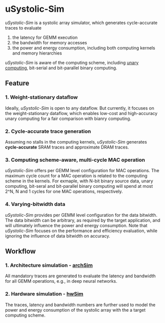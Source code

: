 # uSystolic-Sim
*uSystolic-Sim* is a systolic array simulator, which generates cycle-accurate traces to evaluate 
1) the latency for GEMM execution
2) the bandwidth for memory accesses
3) the power and energy consumption, including both computing kernels and memory hierarchies

*uSystolic-Sim* is aware of the computing scheme, including [unary computing](https://conferences.computer.org/isca/pdfs/ISCA2020-4QlDegUf3fKiwUXfV0KdCm/466100a377/466100a377.pdf), bit-serial and bit-parallel binary computing.

## Feature
### 1. Weight-stationary dataflow
Ideally, *uSystolic-Sim* is open to any dataflow. But currently, it focuses on the weight-stationary dataflow, which enables low-cost and high-accuracy unary computing for a fair comparison with bianry computing.

### 2. Cycle-accurate trace generation
Assuming no stalls in the computing kernels, *uSystolic-Sim* generates __cycle-accurate__ SRAM traces and approximate DRAM traces.

### 3. Computing scheme-aware, multi-cycle MAC operation
*uSystolic-Sim* offers per GEMM level configuration for MAC operations. The maximum cycle count for a MAC operation is related to the computing scheme in the kernels. For exmaple, with N-bit binary source data, unary computing, bit-seral and bit-parallel binary computing will spend at most 2^N, N and 1 cycles for one MAC operations, respectively.

### 4. Varying-bitwidth data
*uSystolic-Sim* provides per GEMM level configuration for the data bitwidth. The data bitwidth can be arbitrary, as required by the target application, and will ultimately influence the power and energy consumption. Note that *uSystolic-Sim* focuses on the performance and efficiency evaluation, while ignoring the influence of data bitwidth on accuracy.

## Workflow
### 1. Architecture simulation - [archSim](https://github.com/diwu1990/uSystolic-Sim/blob/main/archSim/README.md)
All mandatory traces are generated to evaluate the latency and bandwidth for all GEMM operations, e.g., in deep neural networks.

### 2. Hardware simulation - [hwSim](https://github.com/diwu1990/uSystolic-Sim/blob/main/hwSim/README.md)
The traces, latency and bandwidth numbers are further used to model the power and energy consumption of the systolic array with the a target computing scheme.